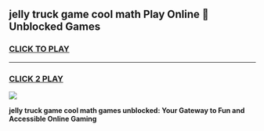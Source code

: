 
## jelly truck game cool math Play Online 👋 Unblocked Games
<h3>
<a href="https://news.freeplayer.one?title=jelly_truck_game_cool_math&ref=17CMG">CLICK TO PLAY</a></h3>
<hr>

<h3>
<a href="https://news.freeplayer.one?title=jelly_truck_game_cool_math&ref=17CMG">CLICK 2 PLAY</a>
  
</h3>

<a href="https://news.freeplayer.one?title=jelly_truck_game_cool_math&ref=17CMG/"><img src="https://clearcache.store/games.png"></a>


**jelly truck game cool math games unblocked: Your Gateway to Fun and Accessible Online Gaming**
